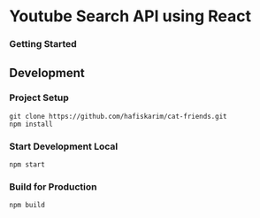 # Youtube Search API using React

### Getting Started

## Development
### Project Setup
```
git clone https://github.com/hafiskarim/cat-friends.git
npm install
```

### Start Development Local
```
npm start
```

### Build for Production
```
npm build
```
